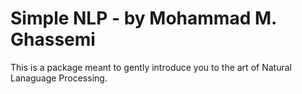 # Simple NLP - by Mohammad M. Ghassemi

This is a package meant to gently introduce you to the art of Natural Lanaguage Processing.

